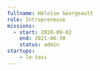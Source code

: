 ```yaml
---
fullname: Héloïse Georgeault
role: Intrapreneuse
missions:
  - start: 2020-09-02
    end: 2021-06-30
    status: admin
startups:
    - le-taxi
---
```

